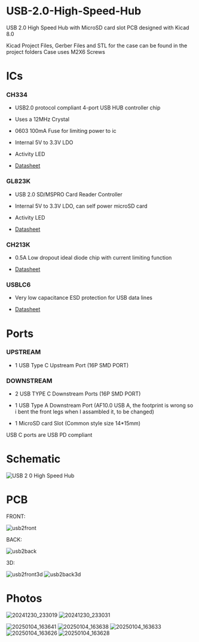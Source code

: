# USB-2.0-High-Speed-Hub
USB 2.0 High Speed Hub with MicroSD card slot PCB designed with Kicad 8.0

Kicad Project Files, Gerber Files and STL for the case can be found in the project folders
Case uses M2X6 Screws 

# ICs

### CH334

  - USB2.0 protocol compliant 4-port USB HUB controller chip

  - Uses a 12MHz Crystal

  - 0603 100mA Fuse for limiting power to ic

  - Internal 5V to 3.3V LDO

  - Activity LED

  - [Datasheet](https://www.wch-ic.com/downloads/CH334DS1_PDF.html)

### GL823K 

  - USB 2.0 SD/MSPRO Card Reader Controller

  - Internal 5V to 3.3V LDO, can self power microSD card

  - Activity LED
  
  - [Datasheet](https://www.lcsc.com/datasheet/lcsc_datasheet_2409272232_Genesys-Logic-GL823K-HCY04_C284879.pdf)

### CH213K
  - 0.5A Low dropout ideal diode chip with current limiting function 

  - [Datasheet](https://www.wch-ic.com/downloads/CH213DS1_PDF.html)

### USBLC6
- Very low capacitance ESD protection for USB data lines

- [Datasheet](https://www.st.com/resource/en/datasheet/usblc6-2.pdf)

# Ports

### UPSTREAM

- 1 USB Type C Upstream Port (16P SMD PORT)

### DOWNSTREAM

- 2 USB TYPE C Downstream Ports (16P SMD PORT)

- 1 USB Type A Downstream Port (AF10.0 USB A, the footprint is wrong so i bent the front legs when I assambled it, to be changed) 

- 1 MicroSD card Slot (Common style size 14*15mm)
  

USB C ports are USB PD compliant

# Schematic

![USB 2 0 High Speed Hub](https://github.com/user-attachments/assets/956f561a-7b00-48d1-b3c4-6078c97a1579)



# PCB

FRONT:

![usb2front](https://github.com/user-attachments/assets/167186eb-7bc8-475b-87d9-9a7ed7864972)

BACK:

![usb2back](https://github.com/user-attachments/assets/cc71902a-1425-4691-803e-1a51a9ec6be9)


3D:

![usb2front3d](https://github.com/user-attachments/assets/2677febe-bce6-4907-997a-e25dcd87d3b7)
![usb2back3d](https://github.com/user-attachments/assets/ea58d12d-f742-4a35-a15c-b558ad272c6c)

# Photos


![20241230_233019](https://github.com/user-attachments/assets/c52e5439-27c2-4a47-ba1c-e35d9b434988)
![20241230_233031](https://github.com/user-attachments/assets/9f820731-e31c-4584-849e-5e5f1e7fa4fa)

![20250104_163641](https://github.com/user-attachments/assets/cfa7925e-7b14-4dbe-b7b1-75b14382b441)
![20250104_163638](https://github.com/user-attachments/assets/65b3ee01-b506-432e-9825-b495bdbd49d8)
![20250104_163633](https://github.com/user-attachments/assets/3ee654a3-3201-4563-8da9-35beb3f176f4)
![20250104_163626](https://github.com/user-attachments/assets/90e1af2e-1aa3-45d7-8220-4eb204f7ef9f)
![20250104_163628](https://github.com/user-attachments/assets/5246d51a-b7b0-4315-b7e3-412d387d8d6e)
